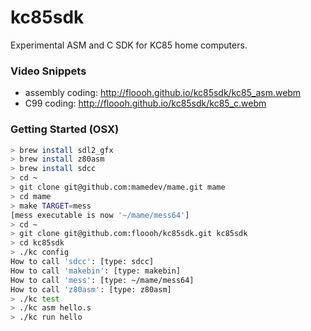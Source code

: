 kc85sdk
=======

Experimental ASM and C SDK for KC85 home computers.

### Video Snippets

* assembly coding: http://floooh.github.io/kc85sdk/kc85_asm.webm
* C99 coding: http://floooh.github.io/kc85sdk/kc85_c.webm

### Getting Started (OSX)

```bash
> brew install sdl2_gfx
> brew install z80asm
> brew install sdcc
> cd ~
> git clone git@github.com:mamedev/mame.git mame
> cd mame
> make TARGET=mess
[mess executable is now '~/mame/mess64']
> cd ~
> git clone git@github.com:floooh/kc85sdk.git kc85sdk
> cd kc85sdk
> ./kc config
How to call 'sdcc': [type: sdcc]
How to call 'makebin': [type: makebin]
How to call 'mess': [type: ~/mame/mess64]
How to call 'z80asm': [type: z80asm]
> ./kc test
> ./kc asm hello.s
> ./kc run hello
```
